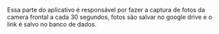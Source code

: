 Essa parte do aplicativo é responsável por fazer a captura de fotos da camera frontal a cada 30 segundos, fotos são salvar no google drive e o link é salvo no banco de dados.
